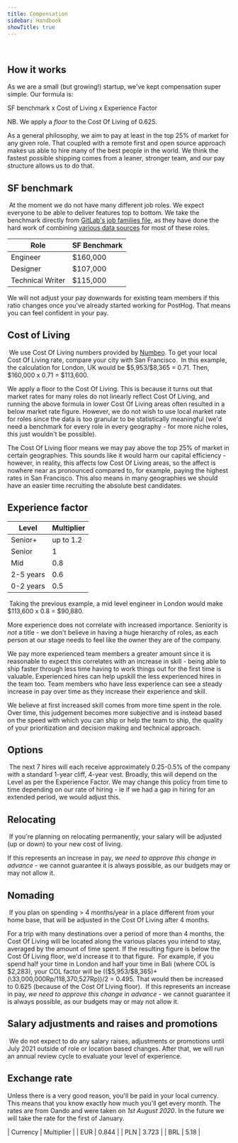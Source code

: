 ```yaml
---
title: Compensation
sidebar: Handbook
showTitle: true
---
```

​
## How it works

As we are a small (but growing!) startup, we've kept compensation super simple. Our formula is:

SF benchmark x Cost of Living x Experience Factor

NB. We apply a _floor_ to the Cost Of Living of 0.625.

As a general philosophy, we aim to pay at least in the top 25% of market for any given role. That coupled with a remote first and open source approach makes us able to hire many of the best people in the world. We think the fastest possible shipping comes from a leaner, stronger team, and our pay structure allows us to do that.

## SF benchmark
​
At the moment we do not have many different job roles. We expect everyone to be able to deliver features top to bottom. We take the benchmark directly from [GitLab's job families file](https://gitlab.com/gitlab-com/www-gitlab-com/blob/master/data/job_families.yml), as they have done the hard work of combining [various data sources](https://about.gitlab.com/handbook/total-rewards/compensation/compensation-calculator/#sf-benchmark) for most of these roles.

| Role | SF Benchmark |
| --- | --- |
| Engineer | \$160,000 |
| Designer | \$107,000 |
| Technical Writer | \$115,000 |

We will not adjust your pay downwards for existing team members if this ratio changes once you've already started working for PostHog. That means you can feel confident in your pay.

## Cost of Living
​
We use Cost Of Living numbers provided by [Numbeo](https://www.numbeo.com/cost-of-living/in/San-Francisco). To get your local Cost Of Living rate, compare your city with San Francisco.
​
In this example, the calculation for London, UK would be \$5,953/\$8,365 = 0.71. Then, \$160,000 x 0.71 = \$113,600.

We apply a floor to the Cost Of Living. This is because it turns out that market rates for many roles do not linearly reflect Cost Of Living, and running the above formula in lower Cost Of Living areas often resulted in a below market rate figure. However, we do not wish to use local market rate for roles since the data is too granular to be statistically meaningful (we'd need a benchmark for every role in every geography - for more niche roles, this just wouldn't be possible).

The Cost Of Living floor means we may pay above the top 25% of market in certain geographies. This sounds like it would harm our capital efficiency - however, in reality, this affects low Cost Of Living areas, so the affect is nowhere near as pronounced compared to, for example, paying the highest rates in San Francisco. This also means in many geographies we should have an easier time recruiting the absolute best candidates.
​
## Experience factor

| Level | Multiplier |
| --- | --- |
| Senior+ | up to 1.2 |
| Senior | 1 |
| Mid | 0.8 |
| 2-5 years | 0.6 |
| 0-2 years | 0.5 |
​
Taking the previous example, a mid level engineer in London would make \$113,600 x 0.8 = \$90,880.  

More experience does not correlate with increased importance. Seniority is *not* a title - we don't believe in having a huge hierarchy of roles, as each person at our stage needs to feel like the owner they are of the company.

We pay more experienced team members a greater amount since it is reasonable to expect this correlates with an increase in skill - being able to ship faster through less time having to work things out for the first time is valuable. Experienced hires can help upskill the less experienced hires in the team too. Team members who have less experience can see a steady increase in pay over time as they increase their experience and skill.

We believe at first increased skill comes from more time spent in the role. Over time, this judgement becomes more subjective and is instead based on the speed with which you can ship or help the team to ship, the quality of your prioritization and decision making and technical approach. 

## Options
​
The next 7 hires will each receive approximately 0.25-0.5% of the company with a standard 1-year cliff, 4-year vest. Broadly, this will depend on the Level as per the Experience Factor. We may change this policy from time to time depending on our rate of hiring - ie if we had a gap in hiring for an extended period, we would adjust this.
​
## Relocating
​
If you're planning on relocating permanently, your salary will be adjusted (up or down) to your new cost of living.

If this represents an increase in pay, _we need to approve this change in advance_ - we cannot guarantee it is always possible, as our budgets may or may not allow it.
​
## Nomading
​
If you plan on spending > 4 months/year in a place different from your home base, that will be adjusted in the Cost Of Living after 4 months.

For a trip with many destinations over a period of more than 4 months, the Cost Of Living will be located along the various places you intend to stay, averaged by the amount of time spent. If the resulting figure is below the Cost Of Living floor, we'd increase it to that figure.
​
For example, if you spend half your time in London and half your time in Bali (where COL is \$2,283), your COL factor will be ((\$5,953/\$8,365)+(\33,000,000Rp/118,370,527Rp))/2 = 0.495. That would then be increased to 0.625 (because of the Cost Of Living floor).
​
If this represents an increase in pay, _we need to approve this change in advance_ - we cannot guarantee it is always possible, as our budgets may or may not allow it.

## Salary adjustments and raises and promotions
​
We do not expect to do any salary raises, adjustments or promotions until July 2021 outside of role or location based changes. After that, we will run an annual review cycle to evaluate your level of experience.

## Exchange rate

Unless there is a very good reason, you'll be paid in your local currency. This means that you know exactly how much you'll get every month. The rates are from Oando and were taken on *1st August 2020*. In the future we will take the rate for the first of January.


| Currency | Multiplier |
| EUR | 0.844 |
| PLN | 3.723 |
| BRL | 5.18 |